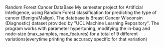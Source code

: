 Random Forest Cancer DataBase
My semester project for Artificial Intelligence, using Random Forest classification for predicting the type of cancer (Benign/Malign).
The database is Breast Cancer Wisconsin (Diagnostic) dataset provided by "UCL Machine Learning Repository".
The program works with parameter hypertuning, modifying the in-bag and node-size (max_samples, max_features) for a total of 9 different variations(everytime printing the accuracy
specific for that variation)
